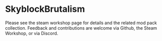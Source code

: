 # SkyblockBrutalism

Please see the steam workshop page for details and the related mod pack collection.  Feedback and contributions are welcome via Github, the Steam Workshop, or via Discord.